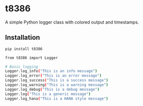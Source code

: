 # t8386

A simple Python logger class with colored output and timestamps.

## Installation

```bash
pip install t8386

from t8386 import Logger

# Basic logging
Logger.log_info("This is an info message")
Logger.log_error("This is an error message")
Logger.log_success("This is a success message")
Logger.log_warning("This is a warning message")
Logger.log_debug("This is a debug message")
Logger.log("This is a generic message")
Logger.log_hana("This is a HANA style message")